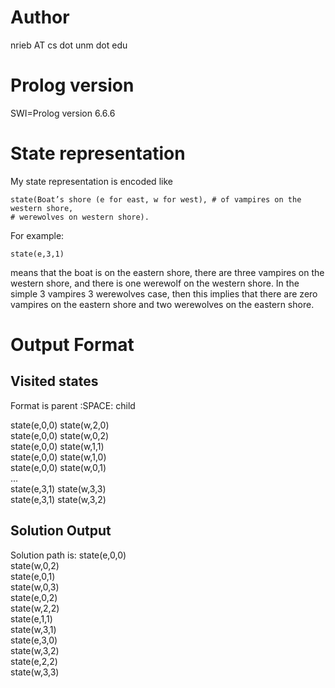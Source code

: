Author
======
nrieb AT cs dot unm dot edu

Prolog version
==============
SWI=Prolog version 6.6.6

State representation
====================
My state representation is encoded like

    state(Boat’s shore (e for east, w for west), # of vampires on the western shore,
    # werewolves on western shore).

For example:

    state(e,3,1)

means that the boat is on the eastern shore, there are three vampires on the western shore, and there is one werewolf on the western shore.  In the simple 3 vampires 3 werewolves case, then this implies that there are zero vampires on the eastern shore and two werewolves on the eastern shore.

Output Format
=============
Visited states
--------------
Format is
parent :SPACE: child

state(e,0,0) state(w,2,0)  
state(e,0,0) state(w,0,2)  
state(e,0,0) state(w,1,1)  
state(e,0,0) state(w,1,0)  
state(e,0,0) state(w,0,1)  
...  
state(e,3,1) state(w,3,3)  
state(e,3,1) state(w,3,2)  

Solution Output
---------------
Solution path is:
state(e,0,0)  
state(w,0,2)  
state(e,0,1)  
state(w,0,3)  
state(e,0,2)  
state(w,2,2)  
state(e,1,1)  
state(w,3,1)  
state(e,3,0)  
state(w,3,2)  
state(e,2,2)  
state(w,3,3)  
